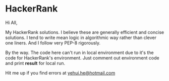 # HackerRank

Hi All,

My HackerRank solutions. I believe these are generally efficient and concise solutions. I tend to write mean logic in algorithmic way rather than clever one liners.
And I follow very PEP-8 rigorously.

By the way. The code here can't run in local environment due to it's the code for HackerRank's environment. Just comment out environment code and print <b>result</b> for local run.

Hit me up if you find errors at <a href="mailto:yehui.he@hotmail.com">yehui.he@hotmail.com</a>
